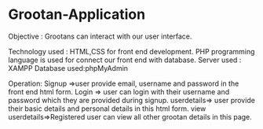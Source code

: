 # Grootan-Application
Objective       : Grootans can interact with our user interface.

Technology used :
    HTML,CSS for front end development.
    PHP programming language is used for connect our front end with database.
    Server used : XAMPP
    Database used:phpMyAdmin
    
Operation: 
    Signup =>user provide email, username and password in the front end html form.
    Login => user can login with their username and password which they are provided during  signup.
    userdetails=> user provide their basic details and personal details in this html form.
    view userdetails=>Registered user can view all other grootan details in this page.
